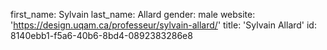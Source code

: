 first_name: Sylvain
last_name: Allard
gender: male
website: 'https://design.uqam.ca/professeur/sylvain-allard/'
title: 'Sylvain Allard'
id: 8140ebb1-f5a6-40b6-8bd4-0892383286e8
